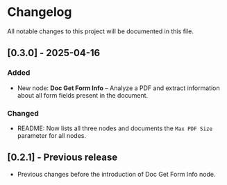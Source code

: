 # Changelog

All notable changes to this project will be documented in this file.

## [0.3.0] - 2025-04-16
### Added
- New node: **Doc Get Form Info** – Analyze a PDF and extract information about all form fields present in the document.

### Changed
- README: Now lists all three nodes and documents the `Max PDF Size` parameter for all nodes.

## [0.2.1] - Previous release
- Previous changes before the introduction of Doc Get Form Info node.

